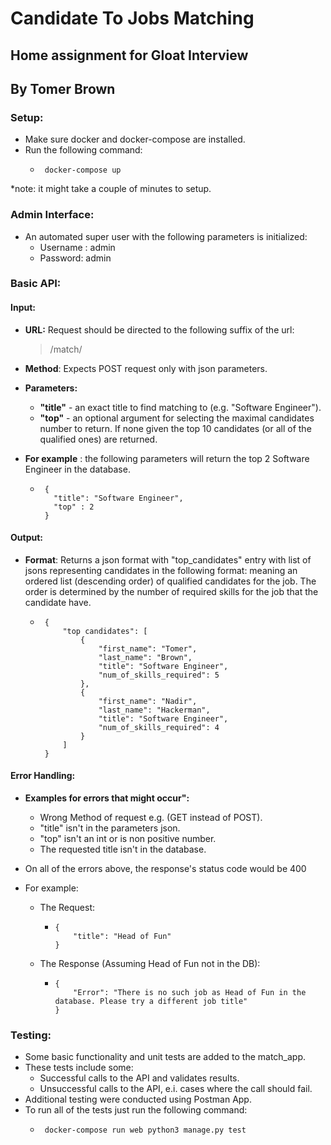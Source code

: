 # Candidate To Jobs Matching
## Home assignment for Gloat Interview
## By Tomer Brown

### Setup:
* Make sure docker and docker-compose are installed.
* Run the following command:
     * ```
        docker-compose up
        ```
*note: it might take a couple of minutes to setup.  
### Admin Interface:
* An automated super user with the following parameters is initialized:
    * Username : admin
    * Password: admin 
### Basic API:
#### Input:
* **URL:** Request should be directed to the following suffix of the url:
    > /match/
* **Method**: Expects POST request only with json parameters.
* **Parameters:** 
    * **"title"** - an exact title to find matching to (e.g. "Software Engineer").
    * **"top"** - an optional argument for selecting the maximal candidates number to return. If none given the top 10 candidates (or all of the qualified ones) are returned.

* **For example** : the following parameters will return the top 2 Software Engineer in the database.
     * ```
        {
          "title": "Software Engineer",
          "top" : 2
        }
        ```
#### Output:
* **Format**: Returns a json format with "top_candidates" entry with list of jsons representing candidates in the following format:
meaning an ordered list (descending order) of qualified candidates for the job. The order is determined by the number of required skills for the job that the candidate have.
     * ```
        {
            "top candidates": [
                {
                    "first_name": "Tomer",
                    "last_name": "Brown",
                    "title": "Software Engineer",
                    "num_of_skills_required": 5
                },
                {
                    "first_name": "Nadir",
                    "last_name": "Hackerman",
                    "title": "Software Engineer",
                    "num_of_skills_required": 4
                }
            ]
        }
        ```
#### Error Handling:
 * **Examples for errors that might occur":**
    * Wrong Method of request e.g. (GET instead of POST).
    * "title" isn't in the parameters json.
    * "top" isn't an int or is non positive number.
    * The requested title isn't in the database.
 * On all of the errors above, the response's status code would be 400
 * For example:
        
    * The Request:
           
        *   ```
            {
                "title": "Head of Fun"
            }
            ```
    * The Response (Assuming Head of Fun not in the DB):        
        *   ```
            {
                "Error": "There is no such job as Head of Fun in the database. Please try a different job title"
            }
            ```


### Testing:

* Some basic functionality and unit tests are added to the match_app.
* These tests include some:
   * Successful calls to the API and validates results.
   * Unsuccessful calls to the API, e.i. cases where the call should fail.
* Additional testing were conducted using Postman App.
* To run all of the tests just run the following command:
     * ```
        docker-compose run web python3 manage.py test
        ```

